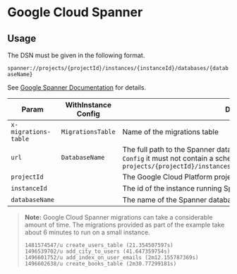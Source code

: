 # Google Cloud Spanner

## Usage

The DSN must be given in the following format.

`spanner://projects/{projectId}/instances/{instanceId}/databases/{databaseName}`

See [Google Spanner Documentation](https://cloud.google.com/spanner/docs) for details.


| Param | WithInstance Config | Description |
| ----- | ------------------- | ----------- |
| `x-migrations-table` | `MigrationsTable` | Name of the migrations table |
| `url` | `DatabaseName` | The full path to the Spanner database resource. If provided as part of `Config` it must not contain a scheme or query string to match the format `projects/{projectId}/instances/{instanceId}/databases/{databaseName}`|
| `projectId` || The Google Cloud Platform project id
| `instanceId` || The id of the instance running Spanner
| `databaseName` || The name of the Spanner database


> **Note:** Google Cloud Spanner migrations can take a considerable amount of 
> time. The migrations provided as part of the example take about 6 minutes to 
> run on a small instance.
>
> ```log
> 1481574547/u create_users_table (21.354507597s)
> 1496539702/u add_city_to_users (41.647359754s)
> 1496601752/u add_index_on_user_emails (2m12.155787369s)
> 1496602638/u create_books_table (2m30.77299181s)